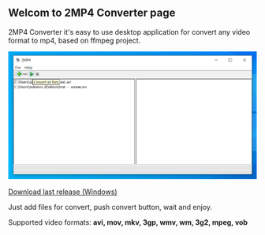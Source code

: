 ## **Welcom to 2MP4 Converter page**

2MP4 Converter it's easy to use desktop application for convert any video format to mp4, based on ffmpeg project.

![image info](./img/2MP4.png)

[Download last release (Windows)](https://github.com/javadimon/2MP4/releases/download/v.1.0/2mp4-setup.exe)

Just add files for convert, push convert button, wait and enjoy.

Supported video formats: **avi, mov, mkv, 3gp, wmv, wm, 3g2, mpeg, vob**

